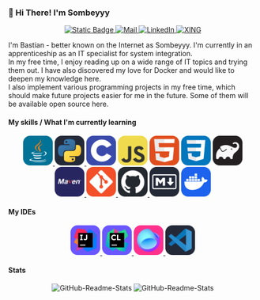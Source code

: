 ### 👋 Hi There! I'm Sombeyyy

<p align="center">
    <a href="https://discord.com/users/621397023618236425">
        <img alt="Static Badge" src="https://img.shields.io/badge/Discord-5865F2?style=for-the-badge&logo=discord&logoColor=white">
    </a>
    <a href="mailto://contact@sombeyyy.de">
        <img alt="Mail" src="https://img.shields.io/badge/Mail-147ee1?style=for-the-badge&logo=gmail&logoColor=white">
    </a>
    <a href="https://www.linkedin.com/in/bastian-dieregsweiler-33905825b/">
        <img alt="LinkedIn" src="https://img.shields.io/badge/LinkedIn-0077B5?style=for-the-badge&logo=linkedin&logoColor=white">
    </a>
    <a href="https://www.xing.com/profile/Bastian_Dieregsweiler/">
        <img alt="XING" src="https://img.shields.io/badge/xing-045d63?style=for-the-badge&logo=xing&logoColor=white
">
    </a>
</p>

<p>
    I'm Bastian - better known on the Internet as Sombeyyy. I'm currently in an apprenticeship as an IT specialist for system integration. <br>
    In my free time, I enjoy reading up on a wide range of IT topics and trying them out. I have also discovered my love for
    Docker and would like to deepen my knowledge here. <br>
    I also implement various programming projects in my free time, which should make future projects easier for me in the future.
    Some of them will be available open source here.
</p>

#### My skills / What I'm currently learning

<p align="center">
    <a href="https://www.java.com/">
        <img alt="Java" src="./assets/icon-java.svg" height="60" width="60">
    </a>
    <a href="https://www.python.org/">
        <img alt="Python" src="./assets/icon-python-dark.svg" height="60" width="60">
    </a>
    <img alt="C Programming Language" src="./assets/icon-c.svg" height="60" width="60">
    <img alt="JavaScript" src="./assets/icon-javascript.svg" height="60" width="60">
    <img alt="HTML" src="./assets/icon-html.svg" height="60" width="60">
    <img alt="CSS" src="./assets/icon-css.svg" height="60" width="60">
    <a href="https://gradle.org/">
        <img alt="Gradle" src="./assets/icon-gradle-dark.svg" height="60" width="60">
    </a>
    <a href="https://maven.apache.org/">
        <img alt="Maven" src="./assets/icon-maven.svg" height="60" width="60">
    </a>
    <a href="https://git-scm.com/">
        <img alt="Git" src="./assets/icon-git.svg" height="60" width="60">
    </a>
    <a href="https://github.com/">
        <img alt="GitHub" src="./assets/icon-github-dark.svg" height="60" width="60">
    </a>
    <img alt="Markdown" src="./assets/icon-makrdown-dark.svg" height="60" width="60">
    <a href="https://www.docker.com/">
        <img alt="Docker" src="./assets/icon-docker.svg" height="60" width="60">
    </a>
</p>

#### My IDEs

<p align="center">
    <a href="https://www.jetbrains.com/idea/">
        <img alt="IntelliJ" src="./assets/icon-intellij.svg" height="60" width="60">
    </a>
    <a href="https://www.jetbrains.com/clion/">
        <img alt="CLion" src="./assets/icon-clion.svg" height="60" width="60">
    </a>
    <a href="https://www.jetbrains.com/fleet/">
        <img alt="Fleet" src="./assets/icon-fleet.svg" height="60" width="60">
    </a>
    <a href="https://code.visualstudio.com/">
        <img alt="VSCode" src="./assets/icon-vscode-dark.svg" height="60" width="60">
    </a>
</p>

#### Stats

<p align="center">
    <img alt="GitHub-Readme-Stats" src="https://github-readme-stats.vercel.app/api?username=Sombeyyy&theme=radical&show_icons=true&hide_rank=true&custom_title=Sombeyyy's%20GitHub%20Stats" height="200">
    <img alt="GitHub-Readme-Stats" src="https://github-readme-stats.vercel.app/api/top-langs/?username=Sombeyyy&theme=radical&layout=compact&card_width=100&langs_count=8" height="200">
</p>